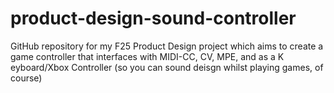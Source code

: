 # product-design-sound-controller
GitHub repository for my F25 Product Design project which aims to create a game controller that interfaces with MIDI-CC, CV, MPE, and as a K eyboard/Xbox Controller (so you can sound deisgn whilst playing games, of course)
